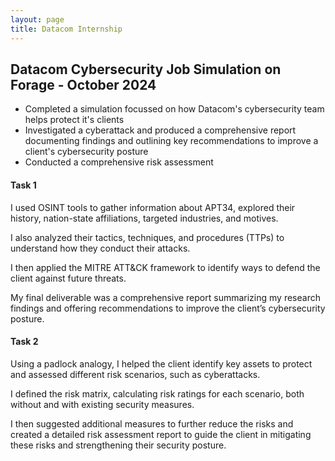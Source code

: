 ```yaml
---
layout: page
title: Datacom Internship
---
```


##  Datacom Cybersecurity Job Simulation on Forage - October 2024

 * Completed a simulation focussed on how Datacom's cybersecurity team helps
   protect it's clients
 * Investigated a cyberattack and produced a comprehensive report documenting
   findings and outlining key recommendations to improve a client's
   cybersecurity posture
 * Conducted a comprehensive risk assessment

####   Task 1

I used OSINT tools to gather information about APT34, explored their history, nation-state affiliations, targeted industries, and motives. 

I also analyzed their tactics, techniques, and procedures (TTPs) to understand how they conduct their attacks. 

I then applied the MITRE ATT&CK framework to identify ways to defend the client against future threats. 

My final deliverable was a comprehensive report summarizing my research findings and offering recommendations to improve the client’s cybersecurity posture.

####   Task 2

Using a padlock analogy, I helped the client identify key assets to protect and assessed different risk scenarios, such as cyberattacks. 

I defined the risk matrix, calculating risk ratings for each scenario, both without and with existing security measures. 

I then suggested additional measures to further reduce the risks and created a detailed risk assessment report to guide the client in mitigating these risks and strengthening their security posture.
